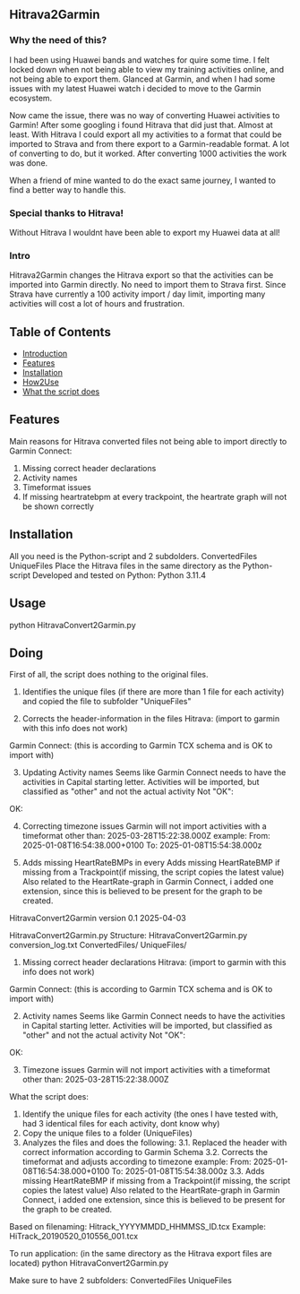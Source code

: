 ## Hitrava2Garmin
  
### Why the need of this?
I had been using Huawei bands and watches for quire some time.
I felt locked down when not being able to view my training activities online, and not being able to export them.
Glanced at Garmin, and when I had some issues with my latest Huawei watch i decided to move to the Garmin ecosystem.

Now came the issue, there was no way of converting Huawei activities to Garmin!
After some googling i found Hitrava that did just that. Almost at least.
With Hitrava I could export all my activities to a format that could be imported to Strava and from there export to a Garmin-readable format.
A lot of converting to do, but it worked.
After converting 1000 activities the work was done.

When a friend of mine wanted to do the exact same journey, I wanted to find a better way to handle this.

### Special thanks to Hitrava!
Without Hitrava I wouldnt have been able to export my Huawei data at all!

### Intro
Hitrava2Garmin changes the Hitrava export so that the activities can be imported into Garmin directly.
No need to import them to Strava first.
Since Strava have currently a 100 activity import / day limit, importing many activities will cost a lot of hours and frustration.

## Table of Contents
- [Introduction](#intro)  
- [Features](#features)
- [Installation](#installation)
- [How2Use](#usage)
- [What the script does](#doing)

## Features
Main reasons for Hitrava converted files not being able to import directly to Garmin Connect:

1. Missing correct header declarations
2. Activity names
3. Timeformat issues
4. If missing heartratebpm at every trackpoint, the heartrate graph will not be shown correctly

## Installation
All you need is the Python-script and 2 subdolders.
ConvertedFiles
UniqueFiles
Place the Hitrava files in the same directory as the Python-script
Developed and tested on Python: Python 3.11.4

## Usage
python HitravaConvert2Garmin.py

## Doing
First of all, the script does nothing to the original files.

1. Identifies the unique files (if there are more than 1 file for each activity) and copied the file to subfolder "UniqueFiles"

2. Corrects the header-information in the files
Hitrava: (import to garmin with this info does not work)
<?xml version="1.0"?>
<TrainingCenterDatabase
 xsi:schemaLocation="http://www.garmin.com/xmlschemas/TrainingCenterDatabase/v2 http://www.garmin.com/xmlschemas/TrainingCenterDatabasev2.xsd"    xmlns="http://www.garmin.com/xmlschemas/TrainingCenterDatabase/v2"
 xmlns:xsd="http://www.w3.org/2001/XMLSchema"
 xmlns:xsi="http://www.w3.org/2001/XMLSchema-instance"
 xmlns:ns3="http://www.garmin.com/xmlschemas/ActivityExtension/v2">

Garmin Connect: (this is according to Garmin TCX schema and is OK to import with)
<?xml version="1.0" encoding="UTF-8"?>
<TrainingCenterDatabase
  xsi:schemaLocation="http://www.garmin.com/xmlschemas/TrainingCenterDatabase/v2 http://www.garmin.com/xmlschemas/TrainingCenterDatabasev2.xsd"
  xmlns:ns5="http://www.garmin.com/xmlschemas/ActivityGoals/v1"
  xmlns:ns3="http://www.garmin.com/xmlschemas/ActivityExtension/v2"
  xmlns:ns2="http://www.garmin.com/xmlschemas/UserProfile/v2"
  xmlns="http://www.garmin.com/xmlschemas/TrainingCenterDatabase/v2"
  xmlns:xsi="http://www.w3.org/2001/XMLSchema-instance"
  xmlns:ns4="http://www.garmin.com/xmlschemas/ProfileExtension/v1">

3. Updating Activity names
Seems like Garmin Connect needs to have the activities in Capital starting letter.
Activities will be imported, but classified as "other" and not the actual activity
Not "OK":
<Activity Sport="biking">
OK:
<Activity Sport="Biking">

4. Correcting timezone issues
Garmin will not import activities with a timeformat other than:
2025-03-28T15:22:38.000Z
example:
From: 2025-01-08T16:54:38.000+0100
To: 2025-01-08T15:54:38.000z

5. Adds missing HeartRateBMPs in every <Trackpoint>
Adds missing HeartRateBMP if missing from a Trackpoint(if missing, the script copies the latest value)
Also related to the HeartRate-graph in Garmin Connect, i added one extension, since this is believed to be present for the graph to be created.
<Extensions>
	<ns3:TPX/>
</Extensions>



HitravaConvert2Garmin
version 0.1
2025-04-03

HitravaConvert2Garmin.py
Structure:
HitravaConvert2Garmin.py
conversion_log.txt
  ConvertedFiles/
  UniqueFiles/





1. Missing correct header declarations
Hitrava: (import to garmin with this info does not work)
<?xml version="1.0"?>
<TrainingCenterDatabase
 xsi:schemaLocation="http://www.garmin.com/xmlschemas/TrainingCenterDatabase/v2 http://www.garmin.com/xmlschemas/TrainingCenterDatabasev2.xsd"    xmlns="http://www.garmin.com/xmlschemas/TrainingCenterDatabase/v2"
 xmlns:xsd="http://www.w3.org/2001/XMLSchema"
 xmlns:xsi="http://www.w3.org/2001/XMLSchema-instance"
 xmlns:ns3="http://www.garmin.com/xmlschemas/ActivityExtension/v2">

Garmin Connect: (this is according to Garmin TCX schema and is OK to import with)
<?xml version="1.0" encoding="UTF-8"?>
<TrainingCenterDatabase
  xsi:schemaLocation="http://www.garmin.com/xmlschemas/TrainingCenterDatabase/v2 http://www.garmin.com/xmlschemas/TrainingCenterDatabasev2.xsd"
  xmlns:ns5="http://www.garmin.com/xmlschemas/ActivityGoals/v1"
  xmlns:ns3="http://www.garmin.com/xmlschemas/ActivityExtension/v2"
  xmlns:ns2="http://www.garmin.com/xmlschemas/UserProfile/v2"
  xmlns="http://www.garmin.com/xmlschemas/TrainingCenterDatabase/v2"
  xmlns:xsi="http://www.w3.org/2001/XMLSchema-instance"
  xmlns:ns4="http://www.garmin.com/xmlschemas/ProfileExtension/v1">
  
2. Activity names
Seems like Garmin Connect needs to have the activities in Capital starting letter.
Activities will be imported, but classified as "other" and not the actual activity
Not "OK":
<Activity Sport="biking">
OK:
<Activity Sport="Biking">

3. Timezone issues
Garmin will not import activities with a timeformat other than:
2025-03-28T15:22:38.000Z

What the script does:
1. Identify the unique files for each activity (the ones I have tested with, had 3 identical files for each activity, dont know why)
2. Copy the unique files to a folder (UniqueFiles)
3. Analyzes the files and does the following:
3.1. Replaced the header with correct information according to Garmin Schema
3.2. Corrects the timeformat and adjusts according to timezone
example:
From: 2025-01-08T16:54:38.000+0100
To: 2025-01-08T15:54:38.000z
3.3. Adds missing HeartRateBMP if missing from a Trackpoint(if missing, the script copies the latest value)
Also related to the HeartRate-graph in Garmin Connect, i added one extension, since this is believed to be present for the graph to be created.
<Extensions>
	<ns3:TPX/>
</Extensions>

Based on filenaming:
Hitrack_YYYYMMDD_HHMMSS_ID.tcx
Example:
HiTrack_20190520_010556_001.tcx

To run application: (in the same directory as the Hitrava export files are located)
python HitravaConvert2Garmin.py

Make sure to have 2 subfolders:
ConvertedFiles
UniqueFiles
